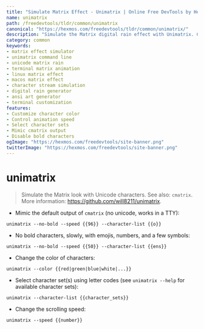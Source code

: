 ```yaml
---
title: "Simulate Matrix Effect - Unimatrix | Online Free DevTools by Hexmos"
name: unimatrix
path: /freedevtools/tldr/common/unimatrix
canonical: "https://hexmos.com/freedevtools/tldr/common/unimatrix/"
description: "Simulate the Matrix digital rain effect with Unimatrix. Customize colors, speed, and character sets. Command-line tool, free online tool, no registration required."
category: common
keywords:
- matrix effect simulator
- unimatrix command line
- unicode matrix rain
- terminal matrix animation
- linux matrix effect
- macos matrix effect
- character stream simulation
- digital rain generator
- ansi art generator
- terminal customization
features:
- Customize character color
- Control animation speed
- Select character sets
- Mimic cmatrix output
- Disable bold characters
ogImage: "https://hexmos.com/freedevtools/site-banner.png"
twitterImage: "https://hexmos.com/freedevtools/site-banner.png"
---
```


# unimatrix

> Simulate the Matrix look with Unicode characters.
> See also: `cmatrix`.
> More information: <https://github.com/will8211/unimatrix>.

- Mimic the default output of `cmatrix` (no unicode, works in a TTY):

`unimatrix --no-bold --speed {{96}} --character-list {{o}}`

- No bold characters, slowly, with emojis, numbers, and a few symbols:

`unimatrix --no-bold --speed {{50}} --character-list {{ens}}`

- Change the color of characters:

`unimatrix --color {{red|green|blue|white|...}}`

- Select character set(s) using letter codes (see `unimatrix --help` for available character sets):

`unimatrix --character-list {{character_sets}}`

- Change the scrolling speed:

`unimatrix --speed {{number}}`
